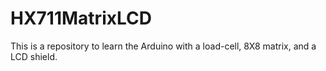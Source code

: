 # HX711MatrixLCD
This is a repository to learn the Arduino with a load-cell, 8X8 matrix, and a LCD shield.